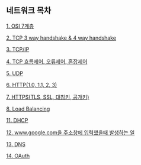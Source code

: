 ## 네트워크 목차

<!-- 아래 내용은 예시이니, 지우고 작성해주세요. -->

[1. OSI 7계층 ](https://github.com/Hyeondoonge/cs-interview-for-beginner/blob/sup/network/OSI%207%EA%B3%84%EC%B8%B5.md)

[2. TCP 3 way handshake & 4 way handshake ](https://github.com/Hyeondoonge/cs-interview-for-beginner/blob/sup/network/TCP%203%20way%20handshake%20%26%204%20way%20handshake.md)

[3. TCP/IP](https://github.com/Hyeondoonge/cs-interview-for-beginner/blob/main/network/TCP%2CIP.md)

[4. TCP 흐름제어, 오류제어, 혼잡제어](https://github.com/Hyeondoonge/cs-interview-for-beginner/blob/main/network/TCP%20%ED%9D%90%EB%A6%84%EC%A0%9C%EC%96%B4%2C%20%EC%98%A4%EB%A5%98%EC%A0%9C%EC%96%B4%2C%20%ED%98%BC%EC%9E%A1%EC%A0%9C%EC%96%B4.md)

[5. UDP](https://github.com/Hyeondoonge/cs-interview-for-beginner/blob/main/network/UDP.md)

[6. HTTP(1.0, 1.1, 2, 3)](https://github.com/Hyeondoonge/cs-interview-for-beginner/blob/main/network/HTTP.md)

[7. HTTPS(TLS, SSL, 대칭키, 공개키)](<https://github.com/Hyeondoonge/cs-interview-for-beginner/blob/main/network/HTTPS(TLS%2C%20SSL%2C%20%EB%8C%80%EC%B9%AD%ED%82%A4%2C%20%EA%B3%B5%EA%B0%9C%ED%82%A4).md>)

[8. Load Balancing](https://github.com/Hyeondoonge/cs-interview-for-beginner/blob/main/network/Load%20Balancing.md)

[11. DHCP](https://github.com/Hyeondoonge/cs-interview-for-beginner/blob/main/network/DHCP.md)

[12. www.google.com을 주소창에 입력했을때 발생하는 일](https://github.com/Hyeondoonge/cs-interview-for-beginner/blob/main/network/www.google.com%EC%9D%84%20%EC%A3%BC%EC%86%8C%EC%B0%BD%EC%97%90%20%EC%9E%85%EB%A0%A5%ED%96%88%EC%9D%84%20%EB%95%8C%20%EC%83%9D%EA%B8%B0%EB%8A%94%20%EC%9D%BC.md)

[13. DNS](https://github.com/Hyeondoonge/cs-interview-for-beginner/blob/main/network/DNS.md)

[14. OAuth](https://github.com/Hyeondoonge/cs-interview-for-beginner/blob/main/network/OAuth.md)
